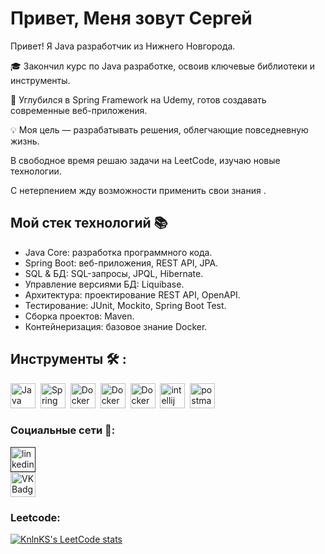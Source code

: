 # Привет, Меня зовут Сергей
Привет! Я Java разработчик из Нижнего Новгорода.

🎓 Закончил курс по Java разработке, освоив ключевые библиотеки и инструменты.

🌱 Углубился в Spring Framework на Udemy, готов создавать современные веб-приложения.

💡 Моя цель — разрабатывать решения, облегчающие повседневную жизнь.

В свободное время решаю задачи на LeetCode, изучаю новые технологии.

С нетерпением жду возможности применить свои знания .

## Мой стек технологий 📚

- Java Core: разработка программного кода.
- Spring Boot: веб-приложения, REST API, JPA.
- SQL & БД: SQL-запросы, JPQL, Hibernate.
- Управление версиями БД: Liquibase.
- Архитектура: проектирование REST API, OpenAPI.
- Тестирование: JUnit, Mockito, Spring Boot Test.
- Сборка проектов: Maven.
- Контейнеризация: базовое знание Docker.

## Инструменты 🛠️ :

<div>
  <img src="https://cdn.jsdelivr.net/gh/devicons/devicon/icons/java/java-original-wordmark.svg" title="Java" alt="Java" width="40" height="40"/>&nbsp;   
  <img src="https://cdn.jsdelivr.net/gh/devicons/devicon/icons/spring/spring-original-wordmark.svg" title="Spring Framework" alt="Spring Framework" width="40" height="40"/>&nbsp;       
  <img src="https://cdn.jsdelivr.net/gh/devicons/devicon/icons/postgresql/postgresql-original-wordmark.svg" title="Docker" alt="Docker" width="40" height="40"/>&nbsp;
  <img src="https://cdn.jsdelivr.net/gh/devicons/devicon/icons/git/git-original-wordmark.svg" title="Docker" alt="Docker" width="40" height="40"/>&nbsp;
  <img src="https://cdn.jsdelivr.net/gh/devicons/devicon/icons/docker/docker-original.svg"  title="Docker" alt="Docker" width="40" height="40"/>&nbsp; 
  <img src="https://cdn.jsdelivr.net/gh/devicons/devicon/icons/intellij/intellij-original.svg" title="intellij" alt="intellij" width="40" height="40"/>&nbsp;
  <img src="https://www.vectorlogo.zone/logos/getpostman/getpostman-icon.svg" title="postman" alt="postman" width="40" height="40"/>&nbsp;
          
</div>

### Социальные сети 👋:

  <div id="badges">
    <a href="" target="_blank">
      <img src="https://cdn-icons-png.flaticon.com/512/2504/2504799.png" width="40" height="40" alt="linkedin" />
    </a>
  </div>
  <div>
    <a href=https://vk.com/id182037056 target="_blank">
      <img src="https://cdn-icons-png.flaticon.com/512/145/145813.png" width="40" height="40" alt="VK Badge"/>
    </a>
  </div>
  
### Leetcode:

[![KnlnKS's LeetCode stats](https://leetcode-stats-six.vercel.app/?username=Powerandzeal)](https://github.com/KnlnKS/leetcode-stats)



